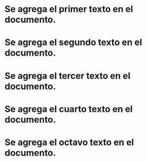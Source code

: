 
# Se agrega el primer texto en el documento.

# Se agrega el segundo texto en el documento.

# Se agrega el tercer texto en el documento.

# Se agrega el cuarto texto en el documento.

# Se agrega el octavo texto en el documento.
